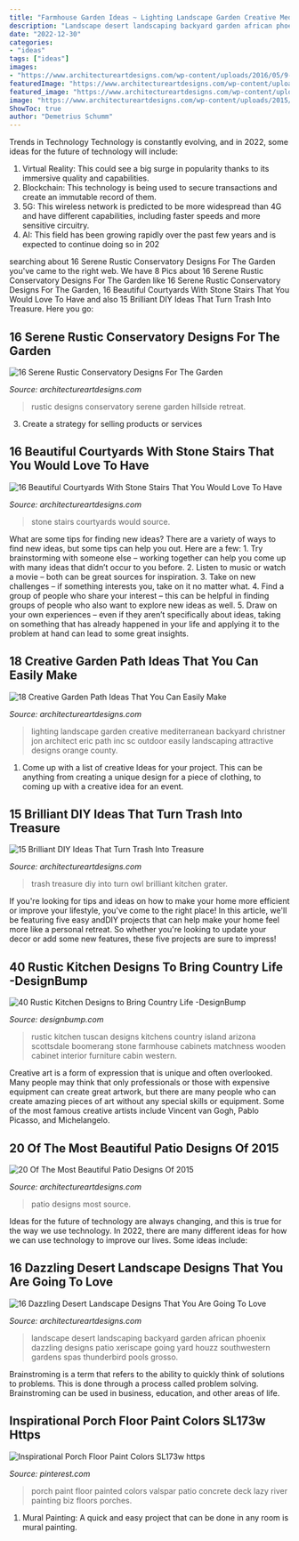 ```yaml
---
title: "Farmhouse Garden Ideas ~ Lighting Landscape Garden Creative Mediterranean Backyard Christner Jon Architect Eric Path Inc Sc Outdoor Easily Landscaping Attractive Designs Orange County"
description: "Landscape desert landscaping backyard garden african phoenix dazzling designs patio xeriscape going yard houzz southwestern gardens spas thunderbird pools grosso"
date: "2022-12-30"
categories:
- "ideas"
tags: ["ideas"]
images:
- "https://www.architectureartdesigns.com/wp-content/uploads/2016/05/9-26.jpg"
featuredImage: "https://www.architectureartdesigns.com/wp-content/uploads/2016/03/3-24.jpg"
featured_image: "https://www.architectureartdesigns.com/wp-content/uploads/2016/05/9-26.jpg"
image: "https://www.architectureartdesigns.com/wp-content/uploads/2015/05/16-Serene-Rustic-Conservatory-Designs-For-The-Garden-2-630x948.jpg"
ShowToc: true
author: "Demetrius Schumm"
---
```



Trends in Technology
Technology is constantly evolving, and in 2022, some ideas for the future of technology will include: 
1. Virtual Reality: This could see a big surge in popularity thanks to its immersive quality and capabilities. 
2. Blockchain: This technology is being used to secure transactions and create an immutable record of them. 
3. 5G: This wireless network is predicted to be more widespread than 4G and have different capabilities, including faster speeds and more sensitive circuitry. 
4. AI: This field has been growing rapidly over the past few years and is expected to continue doing so in 202
	

		
searching about 16 Serene Rustic Conservatory Designs For The Garden you've came to the right web. We have 8 Pics about 16 Serene Rustic Conservatory Designs For The Garden like 16 Serene Rustic Conservatory Designs For The Garden, 16 Beautiful Courtyards With Stone Stairs That You Would Love To Have and also 15 Brilliant DIY Ideas That Turn Trash Into Treasure. Here you go:
		
    
## 16 Serene Rustic Conservatory Designs For The Garden

<img loading=lazy src="https://www.architectureartdesigns.com/wp-content/uploads/2015/05/16-Serene-Rustic-Conservatory-Designs-For-The-Garden-2-630x948.jpg" onerror="this.onerror=null;this.src='https://tse1.mm.bing.net/th?id=OIP.2jR1_l4JxBpJmIrLUC6N0QHaLJ&amp;pid=15.1';" alt="16 Serene Rustic Conservatory Designs For The Garden">

_Source: architectureartdesigns.com_

>rustic designs conservatory serene garden hillside retreat. 

	

3. Create a strategy for selling products or services 

    
## 16 Beautiful Courtyards With Stone Stairs That You Would Love To Have

<img loading=lazy src="https://www.architectureartdesigns.com/wp-content/uploads/2016/04/1-50.jpg" onerror="this.onerror=null;this.src='https://tse2.mm.bing.net/th?id=OIP.USAM-9ulONimgehbRNojSQHaJy&amp;pid=15.1';" alt="16 Beautiful Courtyards With Stone Stairs That You Would Love To Have">

_Source: architectureartdesigns.com_

>stone stairs courtyards would source. 

	

What are some tips for finding new ideas?
There are a variety of ways to find new ideas, but some tips can help you out. Here are a few: 1. Try brainstorming with someone else – working together can help you come up with many ideas that didn’t occur to you before. 2. Listen to music or watch a movie – both can be great sources for inspiration. 3. Take on new challenges – if something interests you, take on it no matter what. 4. Find a group of people who share your interest – this can be helpful in finding groups of people who also want to explore new ideas as well. 5. Draw on your own experiences – even if they aren’t specifically about ideas, taking on something that has already happened in your life and applying it to the problem at hand can lead to some great insights.

    
## 18 Creative Garden Path Ideas That You Can Easily Make

<img loading=lazy src="https://www.architectureartdesigns.com/wp-content/uploads/2016/05/9-26.jpg" onerror="this.onerror=null;this.src='https://tse4.mm.bing.net/th?id=OIP.MFke7b42YRFNhggaQ_qh1QAAAA&amp;pid=15.1';" alt="18 Creative Garden Path Ideas That You Can Easily Make">

_Source: architectureartdesigns.com_

>lighting landscape garden creative mediterranean backyard christner jon architect eric path inc sc outdoor easily landscaping attractive designs orange county. 

	

1. Come up with a list of creative Ideas for your project. This can be anything from creating a unique design for a piece of clothing, to coming up with a creative idea for an event.

    
## 15 Brilliant DIY Ideas That Turn Trash Into Treasure

<img loading=lazy src="https://www.architectureartdesigns.com/wp-content/uploads/2016/10/15-Brilliant-DIY-Ideas-That-Turn-Trash-Into-Treasure-5.jpg" onerror="this.onerror=null;this.src='https://tse2.mm.bing.net/th?id=OIP.GJT7_lUot_ulBTsz5uUgGgHaJ3&amp;pid=15.1';" alt="15 Brilliant DIY Ideas That Turn Trash Into Treasure">

_Source: architectureartdesigns.com_

>trash treasure diy into turn owl brilliant kitchen grater. 

	

If you're looking for tips and ideas on how to make your home more efficient or improve your lifestyle, you've come to the right place! In this article, we'll be featuring five easy andDIY projects that can help make your home feel more like a personal retreat. So whether you're looking to update your decor or add some new features, these five projects are sure to impress!

    
## 40 Rustic Kitchen Designs To Bring Country Life -DesignBump

<img loading=lazy src="https://cdn.designbump.com/wp-content/uploads/2014/10/wooden-rustic-kitchen-034.jpg" onerror="this.onerror=null;this.src='https://tse1.mm.bing.net/th?id=OIP.XBa-I-afLjWBHZQJ10WLYgHaLC&amp;pid=15.1';" alt="40 Rustic Kitchen Designs to Bring Country Life -DesignBump">

_Source: designbump.com_

>rustic kitchen tuscan designs kitchens country island arizona scottsdale boomerang stone farmhouse cabinets matchness wooden cabinet interior furniture cabin western. 

	

Creative art is a form of expression that is unique and often overlooked. Many people may think that only professionals or those with expensive equipment can create great artwork, but there are many people who can create amazing pieces of art without any special skills or equipment. Some of the most famous creative artists include Vincent van Gogh, Pablo Picasso, and Michelangelo.

    
## 20 Of The Most Beautiful Patio Designs Of 2015

<img loading=lazy src="https://www.architectureartdesigns.com/wp-content/uploads/2015/12/1-11.jpg" onerror="this.onerror=null;this.src='https://tse3.mm.bing.net/th?id=OIP.j-ER7ujWNfuk1dLfpsoNGQAAAA&amp;pid=15.1';" alt="20 Of The Most Beautiful Patio Designs Of 2015">

_Source: architectureartdesigns.com_

>patio designs most source. 

	

Ideas for the future of technology are always changing, and this is true for the way we use technology. In 2022, there are many different ideas for how we can use technology to improve our lives. Some ideas include: 

    
## 16 Dazzling Desert Landscape Designs That You Are Going To Love

<img loading=lazy src="https://www.architectureartdesigns.com/wp-content/uploads/2016/03/3-24.jpg" onerror="this.onerror=null;this.src='https://tse3.mm.bing.net/th?id=OIP.ULLs6s-ws2YvRk7J2aNjoQHaJm&amp;pid=15.1';" alt="16 Dazzling Desert Landscape Designs That You Are Going To Love">

_Source: architectureartdesigns.com_

>landscape desert landscaping backyard garden african phoenix dazzling designs patio xeriscape going yard houzz southwestern gardens spas thunderbird pools grosso. 

	

Brainstroming is a term that refers to the ability to quickly think of solutions to problems. This is done through a process called problem solving. Brainstroming can be used in business, education, and other areas of life.

    
## Inspirational Porch Floor Paint Colors SL173w Https

<img loading=lazy src="https://i.pinimg.com/736x/e6/e8/6a/e6e86a4e619a3d0c8d8736eaee4650ae.jpg" onerror="this.onerror=null;this.src='https://tse2.mm.bing.net/th?id=OIP.En8UGU1jEz90QxShkaCPgwHaKb&amp;pid=15.1';" alt="Inspirational Porch Floor Paint Colors SL173w https">

_Source: pinterest.com_

>porch paint floor painted colors valspar patio concrete deck lazy river painting biz floors porches. 

	

1. Mural Painting: A quick and easy project that can be done in any room is mural painting.

